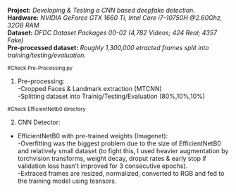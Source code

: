 **Project:** *Developing & Testing a CNN based deepfake detection.* <br /> 
**Hardware:** *NVIDIA GeForce GTX 1660 Ti, Intel Core i7-10750H @2.60Ghz, 32GB RAM* <br />
**Dataset:** *DFDC Dataset Packages 00-02 (4,782 Videos; 424 Real; 4357 Fake)* <br /> 
**Pre-processed dataset:** *Roughly 1,300,000 etracted frames split into training/testing/evaluation.* <br />


 <sub>#Check Pre-Processing.py </sub> 
1. Pre-processing: <br /> 
   -Cropped Faces & Landmark extraction (MTCNN) <br />
   -Splitting dataset into Trainig/Testing/Evaluation (80%,10%,10%) <br /> 


 <sub>#Check EfficientNetb0 directory</sub>  
 
2. CNN Detector:
- EfficientNetB0 with pre-trained weights (Imagenet): <br />
-Overfitting was the biggest problem due to the size of EfficientNetB0 and relatively small dataset (to fight this, I used heavier augmentation by torchvision transforms, weight decay, droput rates & early stop if validation loss hasn't improved for 3 consecutive epochs). <br />
-Extraced frames are resized, normalized, converted to RGB and fed to the training model using tesnsors.
